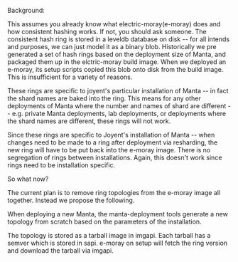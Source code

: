 Background:

This assumes you already know what electric-moray(e-moray) does and how consistent hashing works. If not, you should ask someone.
The consistent hash ring is stored in a leveldb database on disk -- for all intends and purposes, we can just model it as a binary blob. Historically we pre generated a set of hash rings based on the deployment size of Manta, and packaged them up in the elctric-moray build image. When we deployed an e-moray, its setup scripts copied this blob onto disk from the build image. This is insufficient for a variety of reasons.

These rings are specific to joyent's particular installation of Manta -- in fact the shard names are baked into the ring. This means for any other deployments of Manta where the number and names of shard are different -- e.g. private Manta deployments, lab deployments, or deployments where the shard names are different, these rings will not work.

Since these rings are specific to Joyent's installation of Manta -- when changes need to be made to a ring after deployment via resharding, the new ring will have to be put back into the e-moray image. There is no segregation of rings between installations. Again, this doesn't work since rings need to be installation specific.

So what now?

The current plan is to remove ring topologies from the e-moray image all together. Instead we propose the following.

When deploying a new Manta, the manta-deployment tools generate a new topology from scratch based on the parameters of the installation.

The topology is stored as a tarball image in imgapi. Each tarball has a semver which is stored in sapi. e-moray on setup will fetch the ring version and download the tarball via imgapi.
